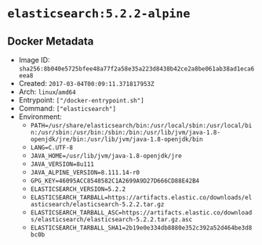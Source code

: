 # `elasticsearch:5.2.2-alpine`

## Docker Metadata

- Image ID: `sha256:8b040e5725bfee48a77f2a58e35a223d8438b42ce2a8be061ab38ad1eca6eea8`
- Created: `2017-03-04T00:09:11.371817953Z`
- Arch: `linux`/`amd64`
- Entrypoint: `["/docker-entrypoint.sh"]`
- Command: `["elasticsearch"]`
- Environment:
  - `PATH=/usr/share/elasticsearch/bin:/usr/local/sbin:/usr/local/bin:/usr/sbin:/usr/bin:/sbin:/bin:/usr/lib/jvm/java-1.8-openjdk/jre/bin:/usr/lib/jvm/java-1.8-openjdk/bin`
  - `LANG=C.UTF-8`
  - `JAVA_HOME=/usr/lib/jvm/java-1.8-openjdk/jre`
  - `JAVA_VERSION=8u111`
  - `JAVA_ALPINE_VERSION=8.111.14-r0`
  - `GPG_KEY=46095ACC8548582C1A2699A9D27D666CD88E42B4`
  - `ELASTICSEARCH_VERSION=5.2.2`
  - `ELASTICSEARCH_TARBALL=https://artifacts.elastic.co/downloads/elasticsearch/elasticsearch-5.2.2.tar.gz`
  - `ELASTICSEARCH_TARBALL_ASC=https://artifacts.elastic.co/downloads/elasticsearch/elasticsearch-5.2.2.tar.gz.asc`
  - `ELASTICSEARCH_TARBALL_SHA1=2b19e0e334db8880e352c392a52d464be3d8bc0b`
